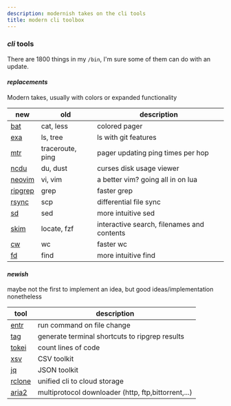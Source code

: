 ```yaml
---
description: modernish takes on the cli tools
title: modern cli toolbox
---
```


### _cli_ tools

There are 1800 things in my `/bin`,
I'm sure some of them can do with an update.

#### _replacements_

Modern takes, usually with colors or expanded functionality

| new            | old              | description                                |
| -------------- | ---------------- | ------------------------------------------ |
| [bat][bat]     | cat, less        | colored pager                              |
| [exa][exa]     | ls, tree         | ls with git features                       |
| [mtr][mtr]     | traceroute, ping | pager updating ping times per hop          |
| [ncdu][ncdu]   | du, dust         | curses disk usage viewer                   |
| [neovim][nvim] | vi, vim          | a better vim? going all in on lua          |
| [ripgrep][rg]  | grep             | faster grep                                |
| [rsync][rsync] | scp              | differential file sync                     |
| [sd][sd]       | sed              | more intuitive sed                         |
| [skim][sk]     | locate, fzf      | interactive search, filenames and contents |
| [cw][cw]       | wc               | faster wc                                  |
| [fd][fd]       | find             | more intuitive find                        |

#### _newish_

maybe not the first to implement an idea, but good ideas/implementation nonetheless

| tool             | description                                         |
| ---------------- | --------------------------------------------------- |
| [entr][entr]     | run command on file change                          |
| [tag][tag]       | generate terminal shortcuts to ripgrep results      |
| [tokei][tokei]   | count lines of code                                 |
| [xsv][xsv]       | CSV toolkit                                         |
| [jq][jq]         | JSON toolkit                                        |
| [rclone][rclone] | unified cli to cloud storage                        |
| [aria2][aria2]   | multiprotocol downloader (http, ftp,bittorrent,...) |

[aria2]: https://github.com/aria2/aria2
[bat]: https://github.com/sharkdp/bat
[entr]: https://github.com/eradman/entr/
[exa]: https://github.com/ogham/exa
[mtr]: https://github.com/traviscross/mtr
[ncdu]: https://dev.yorhel.nl/ncdu
[nvim]: https://github.com/neovim/neovim
[rg]: https://github.com/BurntSushi/ripgrep
[rsync]: https://rsync.samba.org/
[sd]: https://github.com/chmln/sd
[sk]: https://github.com/lotabout/skim
[tag]: https://github.com/aykamko/tag
[tokei]: https://github.com/XAMPPRocky/tokei
[xsv]: https://github.com/BurntSushi/xsv
[jq]: https://github.com/stedolan/jq
[rclone]: https://github.com/rclone/rclone
[cw]: https://github.com/Freaky/cw
[fd]: https://github.com/sharkdp/fd

